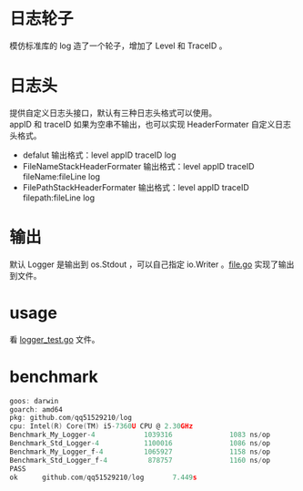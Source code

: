 # 日志轮子
模仿标准库的 log 造了一个轮子，增加了 Level 和 TraceID 。
# 日志头
提供自定义日志头接口，默认有三种日志头格式可以使用。  
appID 和 traceID 如果为空串不输出，也可以实现 HeaderFormater 自定义日志头格式。
- defalut 输出格式：level appID traceID log
- FileNameStackHeaderFormater 输出格式：level appID traceID fileName:fileLine log
- FilePathStackHeaderFormater 输出格式：level appID traceID filepath:fileLine log

# 输出
默认 Logger 是输出到 os.Stdout ，可以自己指定 io.Writer 。[file.go](./file.go) 实现了输出到文件。

# usage
看 [logger_test.go](./logger_test.go) 文件。

# benchmark

```go
goos: darwin
goarch: amd64
pkg: github.com/qq51529210/log
cpu: Intel(R) Core(TM) i5-7360U CPU @ 2.30GHz
Benchmark_My_Logger-4            1039316              1083 ns/op             216 B/op          2 allocs/op
Benchmark_Std_Logger-4           1100016              1086 ns/op             240 B/op          4 allocs/op
Benchmark_My_Logger_f-4          1065927              1158 ns/op             216 B/op          2 allocs/op
Benchmark_Std_Logger_f-4          878757              1160 ns/op             248 B/op          4 allocs/op
PASS
ok      github.com/qq51529210/log       7.449s
```

